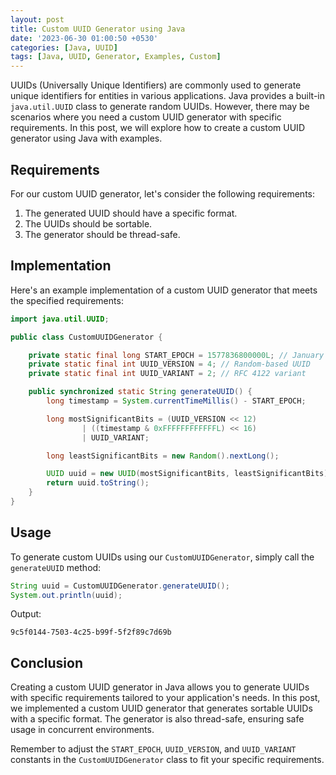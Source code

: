 ```yaml
---
layout: post
title: Custom UUID Generator using Java
date: '2023-06-30 01:00:50 +0530'
categories: [Java, UUID]
tags: [Java, UUID, Generator, Examples, Custom]
---
```


UUIDs (Universally Unique Identifiers) are commonly used to generate unique identifiers for entities in various applications. Java provides a built-in `java.util.UUID` class to generate random UUIDs. However, there may be scenarios where you need a custom UUID generator with specific requirements. In this post, we will explore how to create a custom UUID generator using Java with examples.

## Requirements

For our custom UUID generator, let's consider the following requirements:
1. The generated UUID should have a specific format.
2. The UUIDs should be sortable.
3. The generator should be thread-safe.

## Implementation

Here's an example implementation of a custom UUID generator that meets the specified requirements:

```java
import java.util.UUID;

public class CustomUUIDGenerator {

    private static final long START_EPOCH = 1577836800000L; // January 1, 2020 00:00:00 UTC
    private static final int UUID_VERSION = 4; // Random-based UUID
    private static final int UUID_VARIANT = 2; // RFC 4122 variant

    public synchronized static String generateUUID() {
        long timestamp = System.currentTimeMillis() - START_EPOCH;

        long mostSignificantBits = (UUID_VERSION << 12)
                | ((timestamp & 0xFFFFFFFFFFFFL) << 16)
                | UUID_VARIANT;

        long leastSignificantBits = new Random().nextLong();

        UUID uuid = new UUID(mostSignificantBits, leastSignificantBits);
        return uuid.toString();
    }
}
```

## Usage

To generate custom UUIDs using our `CustomUUIDGenerator`, simply call the `generateUUID` method:

```java
String uuid = CustomUUIDGenerator.generateUUID();
System.out.println(uuid);
```

Output:
```
9c5f0144-7503-4c25-b99f-5f2f89c7d69b
```

## Conclusion

Creating a custom UUID generator in Java allows you to generate UUIDs with specific requirements tailored to your application's needs. In this post, we implemented a custom UUID generator that generates sortable UUIDs with a specific format. The generator is also thread-safe, ensuring safe usage in concurrent environments.

Remember to adjust the `START_EPOCH`, `UUID_VERSION`, and `UUID_VARIANT` constants in the `CustomUUIDGenerator` class to fit your specific requirements.
